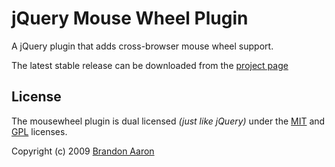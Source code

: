 # jQuery Mouse Wheel Plugin

A jQuery plugin that adds cross-browser mouse wheel support.

The latest stable release can be downloaded from the [project page](http://plugins.jquery.com/project/mousewheel)

## License

The mousewheel plugin is dual licensed *(just like jQuery)* under the [MIT](http://www.opensource.org/licenses/mit-license.php) and [GPL](http://www.opensource.org/licenses/gpl-license.php) licenses.

Copyright (c) 2009 [Brandon Aaron](http://brandonaaron.net)